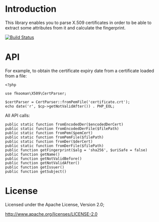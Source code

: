 # Introduction
This library enables you to parse X.509 certificates in order to be able
to extract some attributes from it and calculate the fingerprint.

[![Build Status](https://secure.travis-ci.org/fkooman/php-cert-parser.png?branch=master)](http://travis-ci.org/fkooman/php-cert-parser)

# API
For example, to obtain the certificate expiry date from a certificate 
loaded from a file:

    <?php

    use fkooman\X509\CertParser;

    $certParser = CertParser::fromPemFile('certificate.crt');
    echo date('r', $cp->getNotValidAfter()) . PHP_EOL;
    
All API calls:

    public static function fromEncodedDer($encodedDerCert)
    public static function fromEncodedDerFile($filePath)
    public static function fromPem($pemCert)
    public static function fromPemFile($filePath)
    public static function fromDer($derCert)
    public static function fromDerFile($filePath)
    public function getFingerprint($alg = 'sha256', $uriSafe = false)
    public function getName()
    public function getNotValidBefore()
    public function getNotValidAfter()
    public function getIssuer()
    public function getSubject()

# License
Licensed under the Apache License, Version 2.0;

   http://www.apache.org/licenses/LICENSE-2.0

